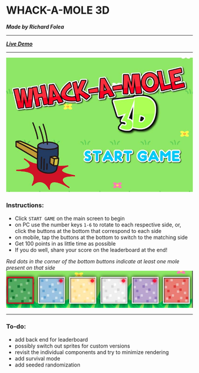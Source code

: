 # WHACK-A-MOLE 3D
***Made by Richard Folea***
___
***[Live Demo](https://aelof3.github.io/test-wam/)***
___
![img1](readme_img_1.jpg)

### **Instructions:**
- Click `START GAME` on the main screen to begin
- on PC use the number keys `1-6` to rotate to each respective side,
    or, click the buttons at the bottom that correspond to each side
- on mobile, tap the buttons at the bottom to switch to the matching side
- Get 100 points in as little time as possible
- If you do well, share your score on the leaderboard at the end!

*Red dots in the corner of the bottom buttons indicate at least one mole present on that side*
![img2](readme_img_2.jpg)  
___  

### To-do:
- add back end for leaderboard
- possibly switch out sprites for custom versions
- revisit the individual components and try to minimize rendering
- add survival mode
- add seeded randomization